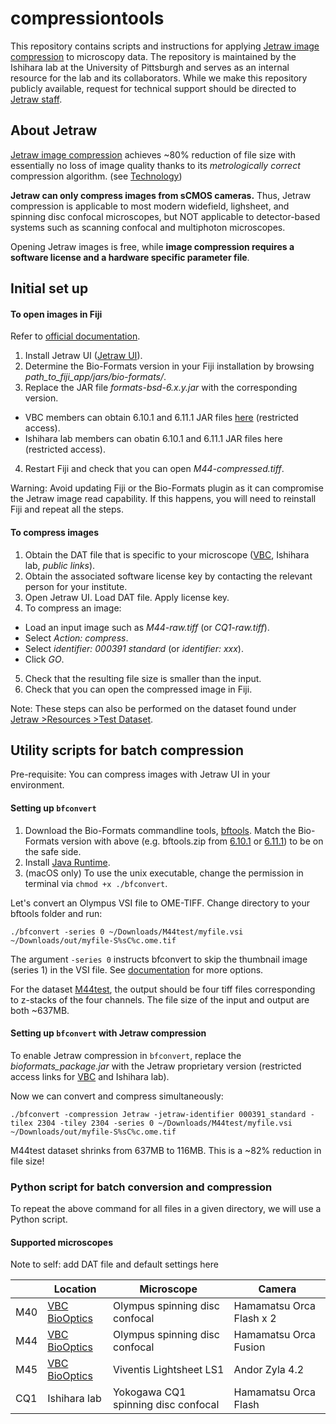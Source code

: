 # compressiontools
 
This repository contains scripts and instructions for applying [Jetraw image compression](https://www.jetraw.com) to microscopy data. The repository is maintained by the Ishihara lab at the University of Pittsburgh and serves as an internal resource for the lab and its collaborators. While we make this repository publicly available, request for technical support should be directed to [Jetraw staff](https://www.jetraw.com/contact).


## About Jetraw

[Jetraw image compression](https://www.jetraw.com) achieves ~80% reduction of file size with essentially no loss of image quality thanks to its *metrologically correct* compression algorithm. (see [Technology](https://www.jetraw.com/jetraw-technology))

**Jetraw can only compress images from sCMOS cameras.** Thus, Jetraw compression is applicable to most modern widefield, lighsheet, and spinning disc confocal microscopes, but NOT applicable to detector-based systems such as scanning confocal and multiphoton microscopes.

Opening Jetraw images is free, while **image compression requires a software license and a hardware specific parameter file**.


## Initial set up

#### To open images in Fiji

Refer to [official documentation](https://github.com/Jetraw/bioformats_jetraw).

1. Install Jetraw UI ([Jetraw UI](https://www.jetraw.com/downloads/software)).
2. Determine the Bio-Formats version in your Fiji installation by browsing *path_to_fiji_app/jars/bio-formats/*.
3. Replace the JAR file *formats-bsd-6.x.y.jar* with the corresponding version.
 - VBC members can obtain 6.10.1 and 6.11.1 JAR files [here](https://biocenterat-my.sharepoint.com/:f:/r/personal/keisuke_ishihara_imp_ac_at/Documents/Jetraw_VBCrestrictedaccess?csf=1&web=1&e=XizOPx) (restricted access).
 - Ishihara lab members can obatin 6.10.1 and 6.11.1 JAR files here (restricted access).
4. Restart Fiji and check that you can open *M44-compressed.tiff*.

Warning: Avoid updating Fiji or the Bio-Formats plugin as it can compromise the Jetraw image read capability. If this happens, you will need to reinstall Fiji and repeat all the steps.

<!--For Python, similarly install necessary packages (link).-->

#### To compress images

1. Obtain the DAT file that is specific to your microscope ([VBC](https://biocenterat-my.sharepoint.com/:f:/g/personal/keisuke_ishihara_imp_ac_at/ErPO_7xw7lVKpNxMvQoY8N8B_CrWwhno9pOy0Sr8faB47g?e=3Tuo1R), Ishihara lab, *public links*).
2. Obtain the associated software license key by contacting the relevant person for your institute.
3. Open Jetraw UI. Load DAT file. Apply license key.
4. To compress an image:
 - Load an input image such as *M44-raw.tiff* (or *CQ1-raw.tiff*).
 - Select *Action: compress*.
 - Select *identifier: 000391 standard* (or *identifier: xxx*).
 - Click *GO*.
5. Check that the resulting file size is smaller than the input.
6. Check that you can open the compressed image in Fiji.

Note: These steps can also be performed on the dataset found under [Jetraw >Resources >Test Dataset](https://www.jetraw.com/downloads/software).

## Utility scripts for batch compression

Pre-requisite: You can compress images with Jetraw UI in your environment.

#### Setting up `bfconvert`

1. Download the Bio-Formats commandline tools, [bftools](https://www.openmicroscopy.org/bio-formats/downloads/). Match the Bio-Formats version with above (e.g. bftools.zip from [6.10.1](https://downloads.openmicroscopy.org/bio-formats/6.10.1/artifacts/) or [6.11.1](https://downloads.openmicroscopy.org/bio-formats/6.11.1/artifacts/)) to be on the safe side.
2. Install [Java Runtime](http://www.java.com).
3. (macOS only) To use the unix executable, change the permission in terminal via `chmod +x ./bfconvert`.

Let's convert an Olympus VSI file to OME-TIFF. Change directory to your bftools folder and run:

```
./bfconvert -series 0 ~/Downloads/M44test/myfile.vsi ~/Downloads/out/myfile-S%sC%c.ome.tif
```
The argument `-series 0` instructs bfconvert to skip the thumbnail image (series 1) in the VSI file. See [documentation](https://docs.openmicroscopy.org/bio-formats/6.10.1/users/comlinetools/conversion.html) for more options.

For the dataset [M44test](https://biocenterat-my.sharepoint.com/personal/keisuke_ishihara_imp_ac_at/_layouts/15/onedrive.aspx?id=%2Fpersonal%2Fkeisuke%5Fishihara%5Fimp%5Fac%5Fat%2FDocuments%2FJetraw%5FVBCBioOptics&ga=1), the output should be four tiff files corresponding to z-stacks of the four channels. The file size of the input and output are both ~637MB.

#### Setting up `bfconvert` with Jetraw compression

To enable Jetraw compression in `bfconvert`, replace the *bioformats_package.jar* with the Jetraw proprietary version (restricted access links for [VBC](https://biocenterat-my.sharepoint.com/:f:/r/personal/keisuke_ishihara_imp_ac_at/Documents/Jetraw_VBCrestrictedaccess?csf=1&web=1&e=XizOPx) and Ishihara lab).

Now we can convert and compress simultaneously:

```
./bfconvert -compression Jetraw -jetraw-identifier 000391_standard -tilex 2304 -tiley 2304 -series 0 ~/Downloads/M44test/myfile.vsi ~/Downloads/out/myfile-S%sC%c.ome.tif
```

M44test dataset shrinks from 637MB to 116MB. This is a ~82% reduction in file size!

### Python script for batch conversion and compression

To repeat the above command for all files in a given directory, we will use a Python script.


#### Supported microscopes

Note to self: add DAT file and default settings here

|       | Location | Microscope | Camera |
| ----- | ----- | ----- | ----- |
| M40   |  [VBC BioOptics](https://cores.imp.ac.at/biooptics/equipment/?xhtml=1%2F%5C%5C%5C%5C%5C%5C%5C%5C%5C%5C%5C%5C%5C%5C%5C%27From%2FRK%3D0%2FRS%3DUhWihNMQI1LWDV3V.sJxktWcMkU-)| Olympus spinning disc confocal      | Hamamatsu Orca Flash x 2 |
| M44   |  [VBC BioOptics](https://cores.imp.ac.at/biooptics/equipment/?xhtml=1%2F%5C%5C%5C%5C%5C%5C%5C%5C%5C%5C%5C%5C%5C%5C%5C%27From%2FRK%3D0%2FRS%3DUhWihNMQI1LWDV3V.sJxktWcMkU-)| Olympus spinning disc confocal      | Hamamatsu Orca Fusion    |
| M45   |  [VBC BioOptics](https://cores.imp.ac.at/biooptics/equipment/?xhtml=1%2F%5C%5C%5C%5C%5C%5C%5C%5C%5C%5C%5C%5C%5C%5C%5C%27From%2FRK%3D0%2FRS%3DUhWihNMQI1LWDV3V.sJxktWcMkU-)| Viventis Lightsheet LS1             | Andor Zyla 4.2 |
| CQ1   | Ishihara lab | Yokogawa CQ1 spinning disc confocal | Hamamatsu Orca Flash |


<!--

```

Input data requirements for Python script:

- Bioformat files (e.g. OME-TIFF, Olympus `.vsi`, Zeiss `.czi`, Nikon `.nd2`).

-->
